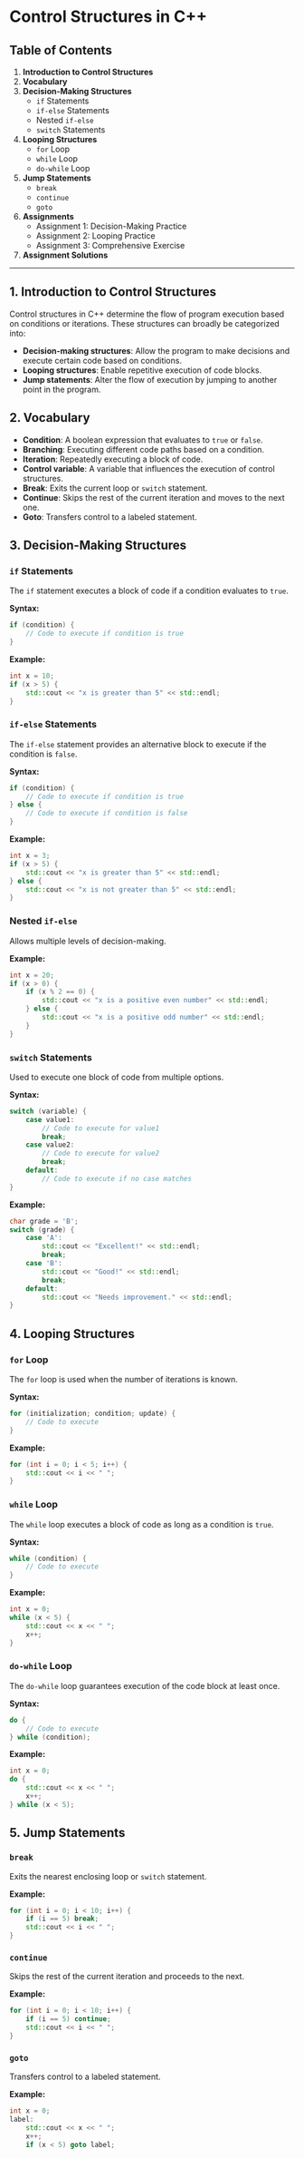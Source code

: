 
# Control Structures in C++

## Table of Contents
1. **Introduction to Control Structures**
2. **Vocabulary**
3. **Decision-Making Structures**
   - `if` Statements
   - `if-else` Statements
   - Nested `if-else`
   - `switch` Statements
4. **Looping Structures**
   - `for` Loop
   - `while` Loop
   - `do-while` Loop
5. **Jump Statements**
   - `break`
   - `continue`
   - `goto`
6. **Assignments**
   - Assignment 1: Decision-Making Practice
   - Assignment 2: Looping Practice
   - Assignment 3: Comprehensive Exercise
7. **Assignment Solutions**

---

## 1. Introduction to Control Structures
Control structures in C++ determine the flow of program execution based on conditions or iterations. These structures can broadly be categorized into:
- **Decision-making structures**: Allow the program to make decisions and execute certain code based on conditions.
- **Looping structures**: Enable repetitive execution of code blocks.
- **Jump statements**: Alter the flow of execution by jumping to another point in the program.

## 2. Vocabulary
- **Condition**: A boolean expression that evaluates to `true` or `false`.
- **Branching**: Executing different code paths based on a condition.
- **Iteration**: Repeatedly executing a block of code.
- **Control variable**: A variable that influences the execution of control structures.
- **Break**: Exits the current loop or `switch` statement.
- **Continue**: Skips the rest of the current iteration and moves to the next one.
- **Goto**: Transfers control to a labeled statement.

## 3. Decision-Making Structures
### `if` Statements
The `if` statement executes a block of code if a condition evaluates to `true`.

**Syntax:**
```cpp
if (condition) {
    // Code to execute if condition is true
}
```
**Example:**
```cpp
int x = 10;
if (x > 5) {
    std::cout << "x is greater than 5" << std::endl;
}
```

### `if-else` Statements
The `if-else` statement provides an alternative block to execute if the condition is `false`.

**Syntax:**
```cpp
if (condition) {
    // Code to execute if condition is true
} else {
    // Code to execute if condition is false
}
```
**Example:**
```cpp
int x = 3;
if (x > 5) {
    std::cout << "x is greater than 5" << std::endl;
} else {
    std::cout << "x is not greater than 5" << std::endl;
}
```

### Nested `if-else`
Allows multiple levels of decision-making.

**Example:**
```cpp
int x = 20;
if (x > 0) {
    if (x % 2 == 0) {
        std::cout << "x is a positive even number" << std::endl;
    } else {
        std::cout << "x is a positive odd number" << std::endl;
    }
}
```

### `switch` Statements
Used to execute one block of code from multiple options.

**Syntax:**
```cpp
switch (variable) {
    case value1:
        // Code to execute for value1
        break;
    case value2:
        // Code to execute for value2
        break;
    default:
        // Code to execute if no case matches
}
```
**Example:**
```cpp
char grade = 'B';
switch (grade) {
    case 'A':
        std::cout << "Excellent!" << std::endl;
        break;
    case 'B':
        std::cout << "Good!" << std::endl;
        break;
    default:
        std::cout << "Needs improvement." << std::endl;
}
```

## 4. Looping Structures
### `for` Loop
The `for` loop is used when the number of iterations is known.

**Syntax:**
```cpp
for (initialization; condition; update) {
    // Code to execute
}
```
**Example:**
```cpp
for (int i = 0; i < 5; i++) {
    std::cout << i << " ";
}
```

### `while` Loop
The `while` loop executes a block of code as long as a condition is `true`.

**Syntax:**
```cpp
while (condition) {
    // Code to execute
}
```
**Example:**
```cpp
int x = 0;
while (x < 5) {
    std::cout << x << " ";
    x++;
}
```

### `do-while` Loop
The `do-while` loop guarantees execution of the code block at least once.

**Syntax:**
```cpp
do {
    // Code to execute
} while (condition);
```
**Example:**
```cpp
int x = 0;
do {
    std::cout << x << " ";
    x++;
} while (x < 5);
```

## 5. Jump Statements
### `break`
Exits the nearest enclosing loop or `switch` statement.

**Example:**
```cpp
for (int i = 0; i < 10; i++) {
    if (i == 5) break;
    std::cout << i << " ";
}
```

### `continue`
Skips the rest of the current iteration and proceeds to the next.

**Example:**
```cpp
for (int i = 0; i < 10; i++) {
    if (i == 5) continue;
    std::cout << i << " ";
}
```

### `goto`
Transfers control to a labeled statement.

**Example:**
```cpp
int x = 0;
label:
    std::cout << x << " ";
    x++;
    if (x < 5) goto label;
```